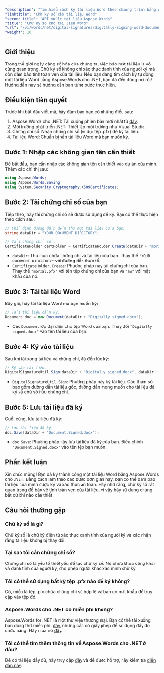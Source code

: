 ```yaml
---
"description": "Tìm hiểu cách ký tài liệu Word theo chương trình bằng Aspose.Words cho .NET trong hướng dẫn từng bước toàn diện này."
"linktitle": "Chữ ký số cho tài liệu Word"
"second_title": "API xử lý tài liệu Aspose.Words"
"title": "Chữ ký số cho tài liệu Word"
"url": "/vi/words/net/digital-signatures/digitally-signing-word-document/"
"weight": 10
---
```


## Giới thiệu

Trong thế giới ngày càng số hóa của chúng ta, việc bảo mật tài liệu là vô cùng quan trọng. Chữ ký số không chỉ xác thực danh tính của người ký mà còn đảm bảo tính toàn vẹn của tài liệu. Nếu bạn đang tìm cách ký tự động một tài liệu Word bằng Aspose.Words cho .NET, bạn đã đến đúng nơi rồi! Hướng dẫn này sẽ hướng dẫn bạn từng bước thực hiện.

## Điều kiện tiên quyết

Trước khi bắt đầu viết mã, hãy đảm bảo bạn có những điều sau:

1. Aspose.Words cho .NET: Tải xuống phiên bản mới nhất từ [đây](https://releases.aspose.com/words/net/).
2. Môi trường phát triển .NET: Thiết lập môi trường như Visual Studio.
3. Chứng chỉ số: Nhận chứng chỉ số (ví dụ: tệp .pfx) để ký tài liệu.
4. Tài liệu Word: Chuẩn bị sẵn tài liệu Word mà bạn muốn ký.

## Bước 1: Nhập các không gian tên cần thiết

Để bắt đầu, bạn cần nhập các không gian tên cần thiết vào dự án của mình. Thêm các chỉ thị sau:

```csharp
using Aspose.Words;
using Aspose.Words.Saving;
using System.Security.Cryptography.X509Certificates;
```

## Bước 2: Tải chứng chỉ số của bạn

Tiếp theo, hãy tải chứng chỉ số sẽ được sử dụng để ký. Bạn có thể thực hiện theo cách sau:

```csharp
// Chỉ định đường dẫn đến thư mục tài liệu của bạn.
string dataDir = "YOUR DOCUMENT DIRECTORY";

// Tải chứng chỉ số.
CertificateHolder certHolder = CertificateHolder.Create(dataDir + "morzal.pfx", "aw");
```

- `dataDir`: Thư mục chứa chứng chỉ và tài liệu của bạn. Thay thế `"YOUR DOCUMENT DIRECTORY"` với đường dẫn thực tế.
- `CertificateHolder.Create`: Phương pháp này tải chứng chỉ của bạn. Thay thế `"morzal.pfx"` với tên tệp chứng chỉ của bạn và `"aw"` với mật khẩu của nó.

## Bước 3: Tải tài liệu Word

Bây giờ, hãy tải tài liệu Word mà bạn muốn ký:

```csharp
// Tải tài liệu cần ký.
Document doc = new Document(dataDir + "Digitally signed.docx");
```

- Các `Document` lớp đại diện cho tệp Word của bạn. Thay đổi `"Digitally signed.docx"` vào tên tài liệu của bạn.

## Bước 4: Ký vào tài liệu

Sau khi tải xong tài liệu và chứng chỉ, đã đến lúc ký:

```csharp
// Ký vào tài liệu.
DigitalSignatureUtil.Sign(dataDir + "Digitally signed.docx", dataDir + "Document.Signed.docx", certHolder);
```

- `DigitalSignatureUtil.Sign`: Phương pháp này ký tài liệu. Các tham số bao gồm đường dẫn tài liệu gốc, đường dẫn mong muốn cho tài liệu đã ký và chủ sở hữu chứng chỉ.

## Bước 5: Lưu tài liệu đã ký

Cuối cùng, lưu tài liệu đã ký:

```csharp
// Lưu tài liệu đã ký.
doc.Save(dataDir + "Document.Signed.docx");
```

- `doc.Save`: Phương pháp này lưu tài liệu đã ký của bạn. Điều chỉnh `"Document.Signed.docx"` vào tên tệp bạn muốn.

## Phần kết luận

Xin chúc mừng! Bạn đã ký thành công một tài liệu Word bằng Aspose.Words cho .NET. Bằng cách làm theo các bước đơn giản này, bạn có thể đảm bảo tài liệu của mình được ký và xác thực an toàn. Hãy nhớ rằng, chữ ký số rất quan trọng để bảo vệ tính toàn vẹn của tài liệu, vì vậy hãy sử dụng chúng bất cứ khi nào cần thiết.

## Câu hỏi thường gặp

### Chữ ký số là gì?
Chữ ký số là chữ ký điện tử xác thực danh tính của người ký và xác nhận rằng tài liệu không bị thay đổi.

### Tại sao tôi cần chứng chỉ số?
Chứng chỉ số là yếu tố thiết yếu để tạo chữ ký số. Nó chứa khóa công khai và danh tính của người ký, cho phép người khác xác minh chữ ký.

### Tôi có thể sử dụng bất kỳ tệp .pfx nào để ký không?
Có, miễn là tệp .pfx chứa chứng chỉ số hợp lệ và bạn có mật khẩu để truy cập vào tệp đó.

### Aspose.Words cho .NET có miễn phí không?
Aspose.Words for .NET là một thư viện thương mại. Bạn có thể tải xuống bản dùng thử miễn phí. [đây](https://releases.aspose.com/), nhưng cần có giấy phép để sử dụng đầy đủ chức năng. Hãy mua nó [đây](https://purchase.aspose.com/buy).

### Tôi có thể tìm thêm thông tin về Aspose.Words cho .NET ở đâu?
Để có tài liệu đầy đủ, hãy truy cập [đây](https://reference.aspose.com/words/net/) và để được hỗ trợ, hãy kiểm tra [diễn đàn này](https://forum.aspose.com/c/words/8).